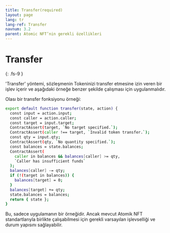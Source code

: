 ```yaml
---
title: Transfer(required)
layout: page
lang: tr
lang-ref: Transfer
navnum: 3.2
parent: Atomic NFT’nin gerekli özellikleri
---
```


# Transfer

{: .fs-9 }

'Transfer' yöntemi, sözleşmenin Tokeninizi transfer etmesine izin veren bir işlev içerir ve aşağıdaki örneğe benzer şekilde çalışması için uygulanmalıdır.

Olası bir transfer fonksiyonu örneği:

```bash
export default function transfer(state, action) {
  const input = action.input;
  const caller = action.caller;
  const target = input.target;
  ContractAssert(target, `No target specified.`);
  ContractAssert(caller !== target, `Invalid token transfer.`);
  const qty = input.qty;
  ContractAssert(qty, `No quantity specified.`);
  const balances = state.balances;
  ContractAssert(
    caller in balances && balances[caller] >= qty,
    `Caller has insufficient funds`
  );
  balances[caller] -= qty;
  if (!(target in balances)) {
    balances[target] = 0;
  }
  balances[target] += qty;
  state.balances = balances;
  return { state };
}
```

Bu, sadece uygulamanın bir örneğidir. Ancak mevcut Atomik NFT standartlarıyla birlikte çalışabilmesi için gerekli varsayılan işlevselliği ve durum yapısını sağlayabilir.
